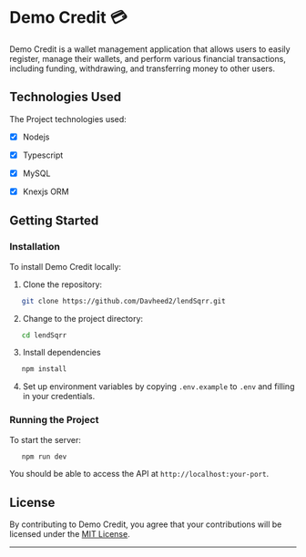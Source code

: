 # Demo Credit 💳

Demo Credit is a wallet management application that allows users to easily register, manage their wallets, and perform various financial transactions, including funding, withdrawing, and transferring money to other users.

<!-- ## Features

- **User Registration and Authentication**: Secure registration and login process.

- **Wallet Management**: Users can fund, withdraw, and transfer funds securely programmatically.

- **User-to-User Transfers**: Send money to other users within the system using wallet addresses.

## Database Schema

### ER Diagram

The database structure is defined using two main tables: users and transactions.

- **Users Table**: Stores user information like email, username, password, and wallet details.

- **Transactions Table**: Tracks all transactions performed by users, including wallet transfers, deposits, and withdrawals. -->

<!-- Here’s a visual representation of the schema:
<img width="1248" alt="ER-diagram" src="./src/assets/e-r-diagram_1.png"> -->

## Technologies Used

The Project technologies used:

- [x] Nodejs
- [x] Typescript
- [x] MySQL
- [x] Knexjs ORM



## Getting Started

### Installation

To install Demo Credit locally:

1. Clone the repository:

```bash
   git clone https://github.com/Davheed2/lendSqrr.git
```

2. Change to the project directory:

```bash
   cd lendSqrr
```

3. Install dependencies

```bash
   npm install
```

4. Set up environment variables by copying `.env.example` to `.env` and filling in your credentials.

### Running the Project

To start the server:

```bash
   npm run dev
```

You should be able to access the API at `http://localhost:your-port`.

## License

By contributing to Demo Credit, you agree that your contributions will be licensed under the [MIT License](LICENSE.md).

---
